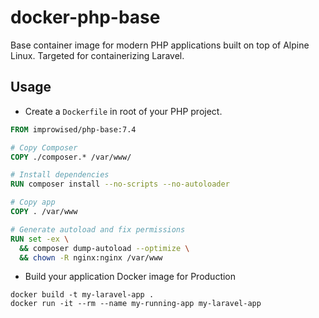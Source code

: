 # docker-php-base

Base container image for modern PHP applications built on top of Alpine Linux. Targeted for containerizing Laravel.

## Usage

* Create a `Dockerfile` in root of your PHP project.

```dockerfile
FROM improwised/php-base:7.4

# Copy Composer
COPY ./composer.* /var/www/

# Install dependencies
RUN composer install --no-scripts --no-autoloader

# Copy app
COPY . /var/www

# Generate autoload and fix permissions
RUN set -ex \
  && composer dump-autoload --optimize \
  && chown -R nginx:nginx /var/www
```

* Build your application Docker image for Production

```
docker build -t my-laravel-app .
docker run -it --rm --name my-running-app my-laravel-app
```
